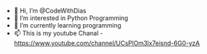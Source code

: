 - 👋 Hi, I’m @CodeWithDias
- 👀 I’m interested in Python Programming 
- 🌱 I’m currently learning programming 
- 📫 This is my youtube Chanal - https://www.youtube.com/channel/UCsPlOm3lx7eisnd-6G0-yzA

<!---
CodeWithDias/CodeWithDias is a ✨ special ✨ repository because its `README.md` (this file) appears on your GitHub profile.
You can click the Preview link to take a look at your changes.
--->
